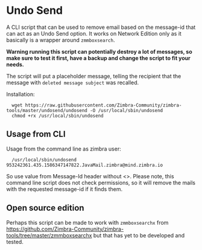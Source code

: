 # Undo Send

A CLI script that can be used to remove email based on the message-id that can act as an Undo Send option. It works on Network Edition only as it basically is a wrapper around `zmmboxsearch`.

**Warning running this script can potentially destroy a lot of messages, so make sure to test it first, have a backup and change the script to fit your needs.**

The script will put a placeholder message, telling the recipient that the message with `deleted message subject` was recalled. 

Installation:

      wget https://raw.githubusercontent.com/Zimbra-Community/zimbra-tools/master/undosend/undosend -O /usr/local/sbin/undosend
      chmod +rx /usr/local/sbin/undosend

## Usage from CLI

Usage from the command line as zimbra user: 

      /usr/local/sbin/undosend 953242361.435.1586347147822.JavaMail.zimbra@mind.zimbra.io
      
So use value from Message-Id header without <>. Please note, this command line script does not check permissions, so it will remove the mails with the requested message-id if it finds them.

## Open source edition

Perhaps this script can be made to work with `zmmboxsearchx` from  https://github.com/Zimbra-Community/zimbra-tools/tree/master/zmmboxsearchx but that has yet to be developed and tested.

